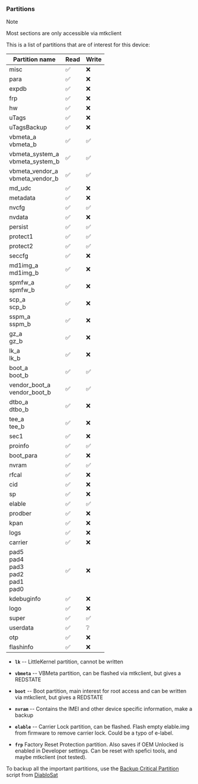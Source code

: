 ### Partitions

>[!NOTE]
> Most sections are only accessible via mtkclient

This is a list of partitions that are of interest for this device:

| Partition name                                    | Read | Write |
|---------------------------------------------------|------|-------|
| misc                                              | ✅    | ❌     |
| para                                              | ✅    | ❌     |
| expdb                                             | ✅    | ❌     |
| frp                                               | ✅    | ❌     |
| hw                                                | ✅    | ❌     |
| uTags                                             | ✅    | ❌     |
| uTagsBackup                                       | ✅    | ❌     |
| vbmeta_a<br/>vbmeta_b                             | ✅    | ✅     |
| vbmeta_system_a<br/>vbmeta_system_b               | ✅    | ✅     |
| vbmeta_vendor_a<br/>vbmeta_vendor_b               | ✅    | ✅     |
| md_udc                                            | ✅    | ❌     |
| metadata                                          | ✅    | ❌     |
| nvcfg                                             | ✅    | ✅     |
| nvdata                                            | ✅    | ❌     |
| persist                                           | ✅    | ✅     |
| protect1                                          | ✅    | ✅     |
| protect2                                          | ✅    | ✅     |
| seccfg                                            | ✅    | ❌     |
| md1img_a<br/>md1img_b                             | ✅    | ❌     |
| spmfw_a<br/>spmfw_b                               | ✅    | ❌     |
| scp_a<br/>scp_b                                   | ✅    | ❌     |
| sspm_a<br/>sspm_b                                 | ✅    | ❌     |
| gz_a<br/>gz_b                                     | ✅    | ❌     |
| lk_a<br/>lk_b                                     | ✅    | ❌     |
| boot_a<br/>boot_b                                 | ✅    | ✅     |
| vendor_boot_a<br/>vendor_boot_b                   | ✅    | ✅     |
| dtbo_a<br/>dtbo_b                                 | ✅    | ❌     |
| tee_a<br/>tee_b                                   | ✅    | ❌     |
| sec1                                              | ✅    | ❌     |
| proinfo                                           | ✅    | ✅     |
| boot_para                                         | ✅    | ❌     |
| nvram                                             | ✅    | ✅     |
| rfcal                                             | ✅    | ❌     |
| cid                                               | ✅    | ❌     |
| sp                                                | ✅    | ❌     |
| elable                                            | ✅    | ✅     |
| prodber                                           | ✅    | ❌     |
| kpan                                              | ✅    | ❌     |
| logs                                              | ✅    | ❌     |
| carrier                                           | ✅    | ❌     |
| pad5<br/>pad4<br/>pad3<br/>pad2<br/>pad1<br/>pad0 | ✅    | ❌     |
| kdebuginfo                                        | ✅    | ❌     |
| logo                                              | ✅    | ❌     |
| super                                             | ✅    | ✅     |
| userdata                                          | ✅    | ❔     |
| otp                                               | ✅    | ❌     |
| flashinfo                                         | ✅    | ❌     |

* **`lk`** -- LittleKernel partition, cannot be written
* **`vbmeta`** -- VBMeta partition, can be flashed via mtkclient, but gives a REDSTATE
* **`boot`** -- Boot partition, main interest for root access and can be written via mtkclient, but gives a REDSTATE


* **`nvram`** -- Contains the IMEI and other device specific information, make a backup
* **`elable`** -- Carrier Lock partition, can be flashed. Flash empty elable.img from firmware to remove carrier lock. Could be a typo of e-label. 
* **`frp`** Factory Reset Protection partition. Also saves if OEM Unlocked is enabled in Developer settings. Can be reset with spefici tools, and maybe mtkclient (not tested). 

To backup all the important partitions, use the [Backup Critical Partition](https://github.com/moto-penangf/fuckyoumoto/blob/main/backup_critical_partitions.sh) script from [DiabloSat](https://github.com/moto-penangf/fuckyoumoto/)
